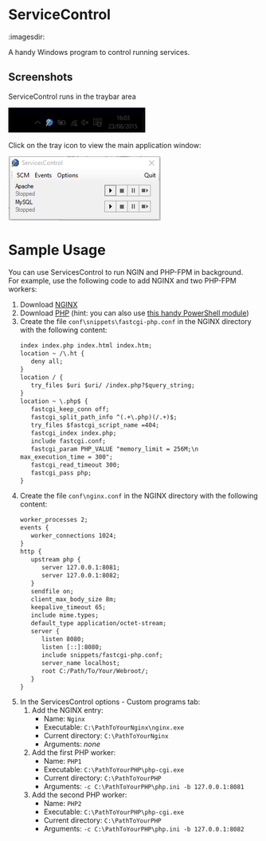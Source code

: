 # ServiceControl
:imagesdir: 

A handy Windows program to control running services.

## Screenshots

ServiceControl runs in the traybar area

![ServicesControl Tray area](https://raw.githubusercontent.com/mlocati/ServicesControl/master/Screenshots/tray-area.png)

Click on the tray icon to view the main application window:

![ServicesControl Main window](https://raw.githubusercontent.com/mlocati/ServicesControl/master/Screenshots/main-window.png)


# Sample Usage

You can use ServicesControl to run NGIN and PHP-FPM in background.  
For example, use the following code to add NGINX and two PHP-FPM workers:

1. Download [NGINX](https://nginx.org/en/download.html)
2. Download [PHP](https://windows.php.net/download/) (hint: you can also use [this handy PowerShell module](https://github.com/mlocati/powershell-phpmanager))
3. Create the file `conf\snippets\fastcgi-php.conf` in the NGINX directory with the following content:
   ```nginx
   index index.php index.html index.htm;
   location ~ /\.ht {
      deny all;
   }
   location / {
      try_files $uri $uri/ /index.php?$query_string;
   }
   location ~ \.php$ {
      fastcgi_keep_conn off;
      fastcgi_split_path_info ^(.+\.php)(/.+)$;
      try_files $fastcgi_script_name =404;
      fastcgi_index index.php;
      include fastcgi.conf;
      fastcgi_param PHP_VALUE "memory_limit = 256M;\n max_execution_time = 300";
      fastcgi_read_timeout 300;
      fastcgi_pass php;
   }
   ```
4. Create the file `conf\nginx.conf` in the NGINX directory with the following content:
   ```nginx
   worker_processes 2;
   events {
      worker_connections 1024;
   }
   http {
      upstream php {
         server 127.0.0.1:8081;
         server 127.0.0.1:8082;
      }
      sendfile on;
      client_max_body_size 8m;
      keepalive_timeout 65;
      include mime.types;
      default_type application/octet-stream;
      server {
         listen 8080;
         listen [::]:8080;
         include snippets/fastcgi-php.conf;
         server_name localhost;
         root C:/Path/To/Your/Webroot/;
      }
   }
   ```
5. In the ServicesControl options - Custom programs tab:
   1. Add the NGINX entry:
      - Name: `Nginx`
      - Executable: `C:\PathToYourNginx\nginx.exe`
      - Current directory: `C:\PathToYourNginx`
      - Arguments: *none*
   2. Add the first PHP worker:
      - Name: `PHP1`
      - Executable: `C:\PathToYourPHP\php-cgi.exe`
      - Current directory: `C:\PathToYourPHP`
      - Arguments: `-c C:\PathToYourPHP\php.ini -b 127.0.0.1:8081`
   3. Add the second PHP worker:
      - Name: `PHP2`
      - Executable: `C:\PathToYourPHP\php-cgi.exe`
      - Current directory: `C:\PathToYourPHP`
      - Arguments: `-c C:\PathToYourPHP\php.ini -b 127.0.0.1:8082`
